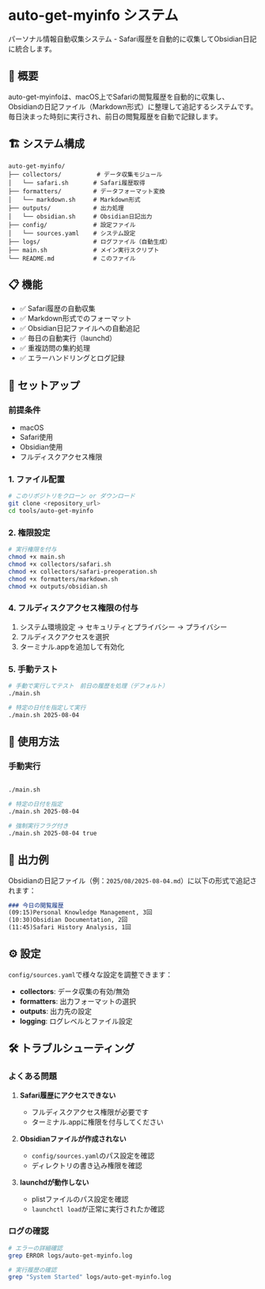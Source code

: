 # auto-get-myinfo システム

パーソナル情報自動収集システム - Safari履歴を自動的に収集してObsidian日記に統合します。

## 🎯 概要

auto-get-myinfoは、macOS上でSafariの閲覧履歴を自動的に収集し、Obsidianの日記ファイル（Markdown形式）に整理して追記するシステムです。毎日決まった時刻に実行され、前日の閲覧履歴を自動で記録します。

## 🏗️ システム構成

```
auto-get-myinfo/
├── collectors/          # データ収集モジュール
│   └── safari.sh       # Safari履歴取得
├── formatters/         # データフォーマット変換
│   └── markdown.sh     # Markdown形式
├── outputs/            # 出力処理
│   └── obsidian.sh     # Obsidian日記出力
├── config/             # 設定ファイル
│   └── sources.yaml    # システム設定
├── logs/               # ログファイル（自動生成）
├── main.sh             # メイン実行スクリプト
└── README.md           # このファイル
```

## 📋 機能

- ✅ Safari履歴の自動収集
- ✅ Markdown形式でのフォーマット
- ✅ Obsidian日記ファイルへの自動追記
- ✅ 毎日の自動実行（launchd）
- ✅ 重複訪問の集約処理
- ✅ エラーハンドリングとログ記録


## 🚀 セットアップ

### 前提条件

- macOS
- Safari使用
- Obsidian使用
- フルディスクアクセス権限

### 1. ファイル配置

```bash
# このリポジトリをクローン or ダウンロード
git clone <repository_url>
cd tools/auto-get-myinfo
```

### 2. 権限設定

```bash
# 実行権限を付与
chmod +x main.sh
chmod +x collectors/safari.sh
chmod +x collectors/safari-preoperation.sh
chmod +x formatters/markdown.sh
chmod +x outputs/obsidian.sh
```

### 4. フルディスクアクセス権限の付与

1. システム環境設定 → セキュリティとプライバシー → プライバシー
2. フルディスクアクセスを選択
3. ターミナル.appを追加して有効化

### 5. 手動テスト

```bash
# 手動で実行してテスト　前日の履歴を処理（デフォルト）
./main.sh

# 特定の日付を指定して実行
./main.sh 2025-08-04
```

## 🔧 使用方法

### 手動実行

```bash

./main.sh

# 特定の日付を指定
./main.sh 2025-08-04

# 強制実行フラグ付き
./main.sh 2025-08-04 true
```



## 📄 出力例

Obsidianの日記ファイル（例：`2025/08/2025-08-04.md`）に以下の形式で追記されます：

```markdown
### 今日の閲覧履歴
(09:15)Personal Knowledge Management, 3回
(10:30)Obsidian Documentation, 2回
(11:45)Safari History Analysis, 1回
```

## ⚙️ 設定

`config/sources.yaml`で様々な設定を調整できます：

- **collectors**: データ収集の有効/無効
- **formatters**: 出力フォーマットの選択
- **outputs**: 出力先の設定
- **logging**: ログレベルとファイル設定

## 🛠️ トラブルシューティング

### よくある問題

1. **Safari履歴にアクセスできない**
   - フルディスクアクセス権限が必要です
   - ターミナル.appに権限を付与してください

2. **Obsidianファイルが作成されない**
   - `config/sources.yaml`のパス設定を確認
   - ディレクトリの書き込み権限を確認

3. **launchdが動作しない**
   - plistファイルのパス設定を確認
   - `launchctl load`が正常に実行されたか確認

### ログの確認

```bash
# エラーの詳細確認
grep ERROR logs/auto-get-myinfo.log

# 実行履歴の確認
grep "System Started" logs/auto-get-myinfo.log
```
